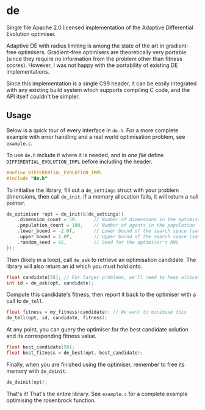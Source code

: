 # de

Single file Apache 2.0 licensed implementation of the Adaptive Differential Evolution optimiser.

Adaptive DE with radius limiting is among the state of the art in gradient-free optimisers. 
Gradient-free optimisers are theoretically very portable (since they require no information
from the problem other than fitness scores). However, I was not happy with the portability of
existing DE implementations.

Since this implementation is a single C99 header, it can be easily integrated with any existing
build system which supports compiling C code, and the API itself couldn't be simpler.

## Usage

Below is a quick tour of every interface in `de.h`. For a more complete example with error handling
and a real world optimisation problem, see `example.c`.

To use `de.h` include it where it is needed, and in _one file_ define `DIFFERENTIAL_EVOLUTION_IMPL`
before including the header.

```c
#define DIFFERENTIAL_EVOLUTION_IMPL
#include "de.h"
```

To initialise the library, fill out a `de_settings` struct with your problem dimensions, then call
`de_init`. If a memory allocation fails, it will return a null pointer.

```c
de_optimiser *opt = de_init(&(de_settings){
    .dimension_count = 50,      // Number of dimensions in the optimisation problem
    .population_count = 100,    // Number of agents in the population
    .lower_bound = -2.0f,       // Lower bound of the search space (same in all dimensions)
    .upper_bound = 2.0f,        // Upper bound of the search space (same in all dimensions)
    .random_seed = 42,          // Seed for the optimiser's RNG
});
```

Then (likely in a loop), call `de_ask` to retrieve an optimisation candidate. The library will also
return an id which you must hold onto.

```c
float candidate[50]; // For larger problems, we'll need to heap allocate this
int id = de_ask(opt, candidate);
```

Compute this candidate's fitness, then report it back to the optimiser with a call to `de_tell`.

```c
float fitness = my_fitness(candidate); // We want to minimise this
de_tell(opt, id, candidate, fitness);
```

At any point, you can query the optimiser for the best candidate solution and its corresponding
fitness value.

```c
float best_candidate[50];
float best_fitness = de_best(opt, best_candidate);
```

Finally, when you are finished using the optimiser, remember to free its memory with `de_deinit`.

```c
de_deinit(opt);
```

That's it! That's the entire library. See `example.c` for a complete example optimising the
rosenbrock function.
